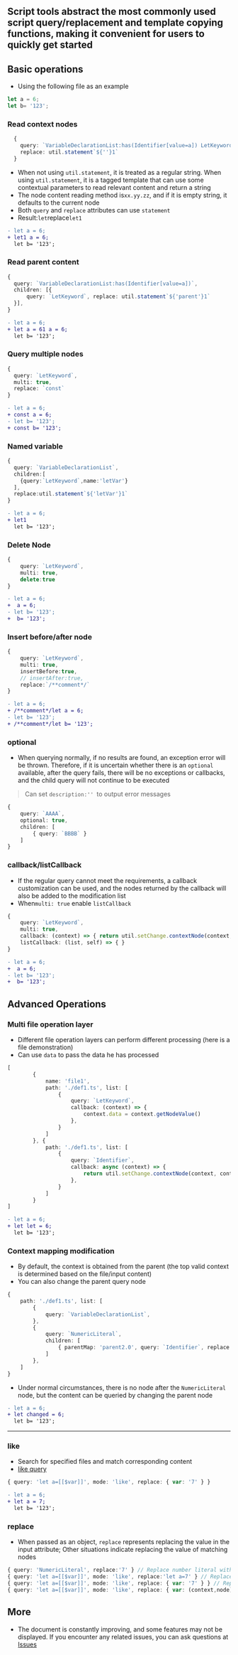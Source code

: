 Script tools abstract the most commonly used script query/replacement and template copying functions, making it convenient for users to quickly get started
---
## Basic operations
- Using the following file as an example

```ts
let a = 6;
let b= '123';
```

### Read context nodes
```ts
  {
    query: `VariableDeclarationList:has(Identifier[value=a]) LetKeyword`,
    replace: util.statement`${''}1`
  }
```

- When not using `util.statement`, it is treated as a regular string. When using `util.statement`, it is a tagged template that can use some contextual parameters to read relevant content and return a string
- The node content reading method is`xx.yy.zz`, and if it is empty string, it defaults to the current node
- Both `query` and `replace` attributes can use `statement`
- Result:`let`replace`let1`

```diff
- let a = 6;
+ let1 a = 6;
  let b= '123';
```

### Read parent content
```ts
{
  query: `VariableDeclarationList:has(Identifier[value=a])`,
  children: [{
      query: `LetKeyword`, replace: util.statement`${'parent'}1`
  }],
}
```
```diff
- let a = 6;
+ let a = 61 a = 6;
  let b= '123';
```

### Query multiple nodes
```ts
{
  query: `LetKeyword`,
  multi: true,
  replace: `const`
}
```
```diff
- let a = 6;
+ const a = 6;
- let b= '123';
+ const b= '123';
```

### Named variable
```ts
{
  query: `VariableDeclarationList`,
  children:[
    {query:`LetKeyword`,name:'letVar'}
  ],
  replace:util.statement`${'letVar'}1`
}
```

```diff
- let a = 6;
+ let1
  let b= '123';
```

### Delete Node
```ts
{
    query: `LetKeyword`,
    multi: true,
    delete:true
}
```
```diff
- let a = 6;
+  a = 6;
- let b= '123';
+  b= '123';
```

### Insert before/after node
```ts
{
    query: `LetKeyword`,
    multi: true,
    insertBefore:true,
    // insertAfter:true,
    replace:`/**comment*/`
}
```
```diff
- let a = 6;
+ /**comment*/let a = 6;
- let b= '123';
+ /**comment*/let b= '123';
```

### optional
- When querying normally, if no results are found, an exception error will be thrown. Therefore, if it is uncertain whether there is an `optional` available, after the query fails, there will be no exceptions or callbacks, and the child query will not continue to be executed


> Can set `description:'' `to output error messages

```ts
{
    query: `AAAA`,
    optional: true,
    children: [
        { query: `BBBB` }
    ]
}
```

### callback/listCallback
- If the regular query cannot meet the requirements, a callback customization can be used, and the nodes returned by the callback will also be added to the modification list
- When`multi: true` enable `listCallback`

```ts
{
    query: `LetKeyword`,
    multi: true,
    callback: (context) => { return util.setChange.contextNode(context,'')},
    listCallback: (list, self) => { }
}
```
```diff
- let a = 6;
+  a = 6;
- let b= '123';
+  b= '123';
```

## Advanced Operations

### Multi file operation layer
- Different file operation layers can perform different processing (here is a file demonstration)
- Can use `data` to pass the data he has processed

```ts
[
        {
            name: 'file1',
            path: './def1.ts', list: [
                {
                    query: `LetKeyword`,
                    callback: (context) => {
                        context.data = context.getNodeValue()
                    },
                }
            ]
        }, {
            path: './def1.ts', list: [
                {
                    query: `Identifier`,
                    callback: async (context) => {
                        return util.setChange.contextNode(context, context.getContext('root.file1.0').data)
                    },
                }
            ]
        }
]
```
```diff
- let a = 6;
+ let let = 6;
  let b= '123';
```

### Context mapping modification
- By default, the context is obtained from the parent (the top valid context is determined based on the file/input content)
- You can also change the parent query node

```ts
{
    path: './def1.ts', list: [
        {
            query: `VariableDeclarationList`,
        },
        {
            query: `NumericLiteral`,
            children: [
                { parentMap: 'parent2.0', query: `Identifier`, replace: `changed` }
            ]
        },
    ]
}
```
- Under normal circumstances, there is no node after the `NumericLiteral` node, but the content can be queried by changing the parent node

```diff
- let a = 6;
+ let changed = 6;
  let b= '123';
```

---
### like
- Search for specified files and match corresponding content
- [like query](./design/like-query.md)

```ts
{ query: 'let a=[[$var]]', mode: 'like', replace: { var: '7' } }
```

```diff
- let a = 6;
+ let a = 7;
  let b= '123';
```

### replace
- When passed as an object, `replace` represents replacing the value in the input attribute; Other situations indicate replacing the value of matching nodes
```ts
{ query: 'NumericLiteral', replace:'7' } // Replace number literal with 7
{ query: 'let a=[[$var]]', mode: 'like', replace:'let a=7' } // Replace the entire content with let a=7
{ query: 'let a=[[$var]]', mode: 'like', replace: { var: '7' } } // Replace the matching variable var with 7
{ query: 'let a=[[$var]]', mode: 'like', replace: { var: (context,node)=>{return {value:'7'}} } } // Replace the matching variable var with 7
```

## More
- The document is constantly improving, and some features may not be displayed. If you encounter any related issues, you can ask questions at [Issues](https://github.com/wszgrcy/code-recycle/issues)